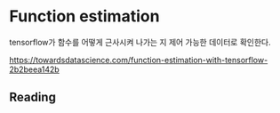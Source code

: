 # Function estimation 

tensorflow가 함수를 어떻게 근사시켜 나가는 지 제어 가능한 데이터로 확인한다. 

https://towardsdatascience.com/function-estimation-with-tensorflow-2b2beea142b


## Reading 




